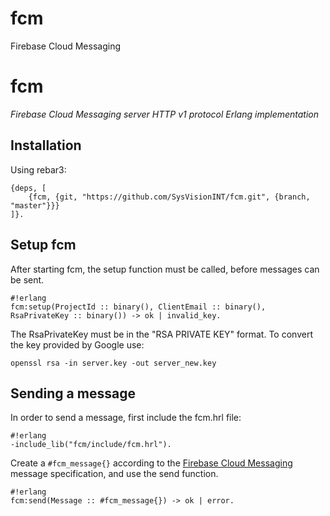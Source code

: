 # fcm
Firebase Cloud Messaging

fcm
=======
*Firebase Cloud Messaging server HTTP v1 protocol Erlang implementation*

Installation
------------

Using rebar3:

```
{deps, [
	{fcm, {git, "https://github.com/SysVisionINT/fcm.git", {branch, "master"}}}
]}.
```

Setup fcm
-------------

After starting fcm, the setup function must be called, before messages can be sent.

```
#!erlang
fcm:setup(ProjectId :: binary(), ClientEmail :: binary(), RsaPrivateKey :: binary()) -> ok | invalid_key.
```

The RsaPrivateKey must be in the "RSA PRIVATE KEY" format.
To convert the key provided by Google use:

```
openssl rsa -in server.key -out server_new.key
```

Sending a message
--------------

In order to send a message, first include the fcm.hrl file:

```
#!erlang
-include_lib("fcm/include/fcm.hrl").
```

Create a ```#fcm_message{}``` according to the [Firebase Cloud Messaging](https://firebase.google.com/docs/reference/fcm/rest/v1/projects.messages) message specification, and use the send function.

```
#!erlang
fcm:send(Message :: #fcm_message{}) -> ok | error.
```
